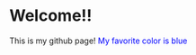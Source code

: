 <h1><strong>Welcome!!</strong></h1>
This is my github page!
<span style= color:blue>My favorite color is blue</span>
